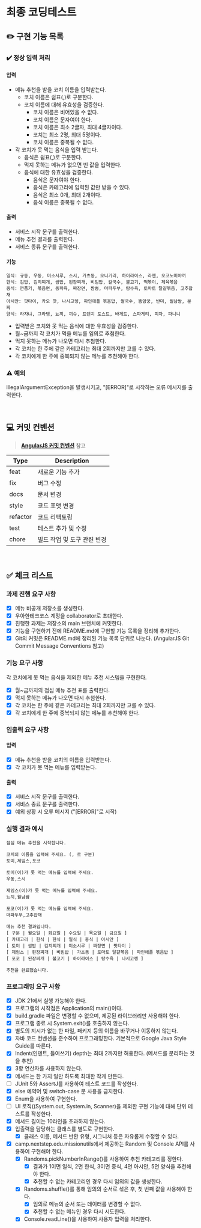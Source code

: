 # 최종 코딩테스트

## ✏️ 구현 기능 목록

### ✔️ 정상 입력 처리

#### 입력

- 메뉴 추천을 받을 코치 이름을 입력받는다.
    - 코치 이름은 쉼표(,)로 구분한다.
    - 코치 이름에 대해 유효성을 검증한다.
        - 코치 이름은 비어있을 수 없다.
        - 코치 이름은 문자여야 한다.
        - 코치 이름은 최소 2글자, 최대 4글자이다.
        - 코치는 최소 2명, 최대 5명이다.
        - 코치 이름은 중복될 수 없다.
- 각 코치가 못 먹는 음식을 입력 받는다.
    - 음식은 쉼표(,)로 구분한다.
    - 먹지 못하는 메뉴가 없으면 빈 값을 입력한다.
    - 음식에 대한 유효성을 검증한다.
        - 음식은 문자여야 한다.
        - 음식은 카테고리에 입력된 값만 받을 수 있다.
        - 음식은 최소 0개, 최대 2개이다.
        - 음식 이름은 중복될 수 없다.

#### 출력

- 서비스 시작 문구를 출력한다.
- 메뉴 추천 결과를 출력한다.
- 서비스 종류 문구를 출력한다.

#### 기능

```
일식: 규동, 우동, 미소시루, 스시, 가츠동, 오니기리, 하이라이스, 라멘, 오코노미야끼
한식: 김밥, 김치찌개, 쌈밥, 된장찌개, 비빔밥, 칼국수, 불고기, 떡볶이, 제육볶음
중식: 깐풍기, 볶음면, 동파육, 짜장면, 짬뽕, 마파두부, 탕수육, 토마토 달걀볶음, 고추잡채
아시안: 팟타이, 카오 팟, 나시고렝, 파인애플 볶음밥, 쌀국수, 똠얌꿍, 반미, 월남쌈, 분짜
양식: 라자냐, 그라탱, 뇨끼, 끼슈, 프렌치 토스트, 바게트, 스파게티, 피자, 파니니
```

- 입력받은 코치와 못 먹는 음식에 대한 유효성을 검증한다.
- 월~금까지 각 코치가 먹을 메뉴를 임의로 추첨한다.
- 먹지 못하는 메뉴가 나오면 다시 추첨한다.
- 각 코치는 한 주에 같은 카테고리는 최대 2회까지만 고를 수 있다.
- 각 코치에게 한 주에 중복되지 않는 메뉴를 추천해야 한다.

### ⚠️ 예외

IllegalArgumentException을 발생시키고, "\[ERROR]"로 시작하는 오류 메시지를 출력한다.

<br>

## 💻 커밋 컨벤션

> [**AngularJS 커밋 컨벤션**](https://gist.github.com/stephenparish/9941e89d80e2bc58a153) 참고

| Type     | Description      |
|----------|------------------|
| feat     | 새로운 기능 추가        |
| fix      | 버그 수정            |
| docs     | 문서 변경            |
| style    | 코드 포맷 변경         |
| refactor | 코드 리팩토링          |
| test     | 테스트 추가 및 수정      |
| chore    | 빌드 작업 및 도구 관련 변경 |

<br>

## ✅ 체크 리스트

### 과제 진행 요구 사항

- [x] 메뉴 비공개 저장소를 생성한다.
- [x] 우아한테크코스 계정을 collaborator로 초대한다.
- [x] 진행한 과제는 저장소의 main 브랜치에 커밋한다.
- [x] 기능을 구현하기 전에 README.md에 구현할 기능 목록을 정리해 추가한다.
- [x] Git의 커밋은 README.md에 정리된 기능 목록 단위로 나눈다. (AngularJS Git Commit Message Conventions 참고)

### 기능 요구 사항

각 코치에게 못 먹는 음식을 제외한 메뉴 추천 시스템을 구현한다.

- [x] 월~금까지의 점심 메뉴 추천 표를 출력한다.
- [x] 먹지 못하는 메뉴가 나오면 다시 추첨한다.
- [x] 각 코치는 한 주에 같은 카테고리는 최대 2회까지만 고를 수 있다.
- [x] 각 코치에게 한 주에 중복되지 않는 메뉴를 추천해야 한다.

### 입출력 요구 사항

#### 입력

- [x] 메뉴 추천을 받을 코치의 이름을 입력받는다.
- [x] 각 코치가 못 먹는 메뉴를 입력받는다.

#### 출력

- [x] 서비스 시작 문구를 출력한다.
- [x] 서비스 종료 문구를 출력한다.
- [x] 예외 상황 시 오류 메시지 ("\[ERROR]"로 시작)

### 실행 결과 예시

```
점심 메뉴 추천을 시작합니다.

코치의 이름을 입력해 주세요. (, 로 구분)
토미,제임스,포코

토미(이)가 못 먹는 메뉴를 입력해 주세요.
우동,스시

제임스(이)가 못 먹는 메뉴를 입력해 주세요.
뇨끼,월남쌈

포코(이)가 못 먹는 메뉴를 입력해 주세요.
마파두부,고추잡채

메뉴 추천 결과입니다.
[ 구분 | 월요일 | 화요일 | 수요일 | 목요일 | 금요일 ]
[ 카테고리 | 한식 | 한식 | 일식 | 중식 | 아시안 ]
[ 토미 | 쌈밥 | 김치찌개 | 미소시루 | 짜장면 | 팟타이 ]
[ 제임스 | 된장찌개 | 비빔밥 | 가츠동 | 토마토 달걀볶음 | 파인애플 볶음밥 ]
[ 포코 | 된장찌개 | 불고기 | 하이라이스 | 탕수육 | 나시고렝 ]

추천을 완료했습니다.
```

### 프로그래밍 요구 사항

- [x] JDK 21에서 실행 가능해야 한다.
- [x] 프로그램의 시작점은 Application의 main()이다.
- [x] build.gradle 파일은 변경할 수 없으며, 제공된 라이브러리만 사용해야 한다.
- [x] 프로그램 종료 시 System.exit()를 호출하지 않는다.
- [x] 별도의 지시가 없는 한 파일, 패키지 등의 이름을 바꾸거나 이동하지 않는다.
- [x] 자바 코드 컨벤션을 준수하여 프로그래밍한다. 기본적으로 Google Java Style Guide를 따른다.
- [x] Indent(인덴트, 들여쓰기) depth는 최대 2까지만 허용한다. (메서드를 분리하는 것을 추천)
- [x] 3항 연산자를 사용하지 않는다.
- [x] 메서드는 한 가지 일만 하도록 최대한 작게 만든다.
- [ ] JUnit 5와 AssertJ를 사용하여 테스트 코드를 작성한다.
- [x] else 예약어 및 switch-case 문 사용을 금지한다.
- [x] Enum을 사용하여 구현한다.
- [ ] UI 로직((System.out, System.in, Scanner)을 제외한 구현 기능에 대해 단위 테스트를 작성한다.
- [x] 메서드 길이는 10라인을 초과하지 않는다.
- [x] 입출력을 담당하는 클래스를 별도로 구현한다.
    - [x] 클래스 이름, 메서드 반환 유형, 시그니처 등은 자유롭게 수정할 수 있다.
- [x] camp.nextstep.edu.missionutils에서 제공하는 Random 및 Console API를 사용하여 구현해야 한다.
    - [x] Randoms.pickNumberInRange()를 사용하여 추천 카테고리를 정한다.
        - [x] 결과가 1이면 일식, 2면 한식, 3이면 중식, 4면 아시안, 5면 양식을 추천해야 한다.
        - [x] 추천할 수 없는 카테고리인 경우 다시 임의의 값을 생성한다.
    - [x] Randoms.shuffle()를 통해 임의의 순서로 섞은 후, 첫 번째 값을 사용해야 한다.
        - [x] 임의로 메뉴의 순서 또는 데이터를 변경할 수 없다.
        - [x] 추천할 수 없는 메뉴인 경우 다시 시도한다.
    - [x] Console.readLine()을 사용하여 사용자 입력을 처리한다.